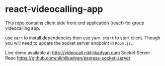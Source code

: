 # react-videocalling-app

This repo contains client side front end application (react) for group videocalling app.

use `yarn` to install dependencies then use `yarn start` to start client. Though you will need to update the socket server endpoint in `Room.js`.

Live demo available at http://videocall.nikhilkadyan.com
Socket Server Repo https://github.com/nikhilkadyan/express-socket-server